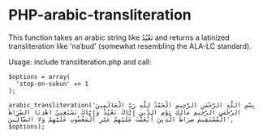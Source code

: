 PHP-arabic-transliteration
==========================

This function takes an arabic string like نَعْبُدُ and returns a latinized transliteration like 'naʿbud' (somewhat resembling the ALA-LC standard).

Usage: include transliteration.php and call:

```
$options = array(
  'stop-on-sukun' => 1
);

arabic_transliteration('بِسْمِ اللَّهِ الرَّحْمَنِ الرَّحِيمِ الْحَمْدُ لِلَّهِ رَبِّ الْعَالَمِينَ الرَّحْمَنِ الرَّحِيمِ مَالِكِ يَوْمِ الدِّينِ إِيَّاكَ نَعْبُدُ وَإِيَّاكَ نَسْتَعِينُ اهْدِنَا الصِّرَاطَ الْمُسْتَقِيمَ صِرَاطَ الَّذِينَ أَنْعَمْتَ عَلَيْهِمْ غَيْرِ الْمَغْضُوبِ عَلَيْهِمْ وَلا الضَّالِّينَ', $options);
```